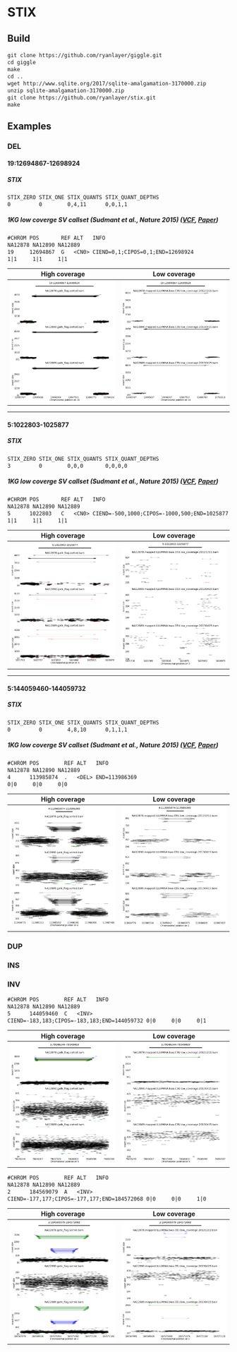 # STIX

## Build
    git clone https://github.com/ryanlayer/giggle.git
    cd giggle
    make
    cd ..
    wget http://www.sqlite.org/2017/sqlite-amalgamation-3170000.zip
    unzip sqlite-amalgamation-3170000.zip
    git clone https://github.com/ryanlayer/stix.git
    make


## Examples
### DEL

#### 19:12694867-12698924
##### STIX
    STIX_ZERO STIX_ONE STIX_QUANTS STIX_QUANT_DEPTHS
    0         0        0,4,11      0,0,1,1

##### 1KG low coverge SV callset (Sudmant et al., Nature 2015) ([VCF](ftp://ftp.1000genomes.ebi.ac.uk/vol1/ftp/phase3/integrated_sv_map/), [Paper](http://www.nature.com/nature/journal/v526/n7571/full/nature15394.html))
    #CHROM POS       REF ALT   INFO                                        NA12878 NA12890 NA12889
    19     12694867  G   <CN0> CIEND=0,1;CIPOS=0,1;END=12698924            1|1     1|1     1|1
High coverage | Low coverage
--------------|-------------
<img src="doc/img/19_12694867-12698924_hi.png" style="width: 4in;"/> | <img src="doc/img/19_12694867-12698924_lo.png" style="width: 4in;"/>

---

#### 5:1022803-1025877

##### STIX
    STIX_ZERO STIX_ONE STIX_QUANTS STIX_QUANT_DEPTHS
    3         0        0,0,0       0,0,0,0

##### 1KG low coverge SV callset (Sudmant et al., Nature 2015) ([VCF](ftp://ftp.1000genomes.ebi.ac.uk/vol1/ftp/phase3/integrated_sv_map/), [Paper](http://www.nature.com/nature/journal/v526/n7571/full/nature15394.html))
    #CHROM POS       REF ALT   INFO                                        NA12878 NA12890 NA12889
    5      1022803   C   <CN0> CIEND=-500,1000;CIPOS=-1000,500;END=1025877 1|1     1|1     1|1
High coverage | Low coverage
--------------|-------------
<img src="doc/img/5_1022803-1025877_hi.png" style="width: 4in;"/> | <img src="doc/img/5_1022803-1025877_lo.png" style="width: 4in;"/>

---

#### 5:144059460-144059732
##### STIX
    STIX_ZERO STIX_ONE STIX_QUANTS STIX_QUANT_DEPTHS
    0         0        4,8,10      0,1,1,1

##### 1KG low coverge SV callset (Sudmant et al., Nature 2015) ([VCF](ftp://ftp.1000genomes.ebi.ac.uk/vol1/ftp/phase3/integrated_sv_map/), [Paper](http://www.nature.com/nature/journal/v526/n7571/full/nature15394.html))
    #CHROM POS        REF ALT   INFO                                        NA12878 NA12890 NA12889
    4      113985874  .   <DEL> END=113986369                               0|0     0|0     0|0
High coverage | Low coverage
--------------|-------------
<img src="doc/img/4_113985874-113986369_hi.png" style="width: 4in;"/> | <img src="doc/img/4_113985874-113986369_lo.png" style="width: 4in;"/>



### DUP
### INS
### INV

    #CHROM POS        REF ALT   INFO                                        NA12878 NA12890 NA12889
    5      144059460  C   <INV> CIEND=-183,183;CIPOS=-183,183;END=144059732 0|0     0|0     0|1
High coverage | Low coverage
--------------|-------------
<img src="doc/img/5_79046344-79049460_hi.png" style="width: 4in;"/> | <img src="doc/img/5_79046344-79049460_lo.png" style="width: 4in;"/>

    #CHROM POS        REF ALT   INFO                                        NA12878 NA12890 NA12889
    2      184569079  A   <INV> CIEND=-177,177;CIPOS=-177,177;END=184572068 0|0     0|0     1|0
High coverage | Low coverage
--------------|-------------
<img src="doc/img/2_184569079-184572068_hi.png" style="width: 4in;"/> | <img src="doc/img/2_184569079-184572068_lo.png" style="width: 4in;"/>

